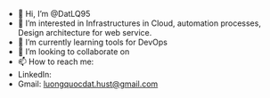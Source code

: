 - 👋 Hi, I’m @DatLQ95
- 👀 I’m interested in Infrastructures in Cloud, automation processes, Design architecture for web service.
- 🌱 I’m currently learning tools for DevOps
- 💞️ I’m looking to collaborate on  
- 📫 How to reach me: 
-   LinkedIn:
-   Gmail: luongquocdat.hust@gmail.com

<!---
DatLQ95/DatLQ95 is a ✨ special ✨ repository because its `README.md` (this file) appears on your GitHub profile.
You can click the Preview link to take a look at your changes.
--->
